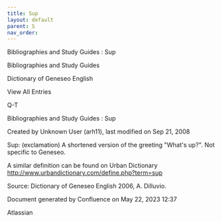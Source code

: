```yaml
---
title: Sup
layout: default
parent: S
nav_order:
---
```


Bibliographies and Study Guides : Sup

Bibliographies and Study Guides

Dictionary of Geneseo English

View All Entries

Q-T

Bibliographies and Study Guides : Sup

Created by  Unknown User (arh11), last modified on Sep 21, 2008

Sup: (exclamation) A shortened version of the greeting &quot;What's up?&quot;. Not specific to Geneseo.

A similar definition can be found on Urban Dictionary http://www.urbandictionary.com/define.php?term=sup

Source: Dictionary of Geneseo English 2006, A. Dilluvio.

Document generated by Confluence on May 22, 2023 12:37

Atlassian
